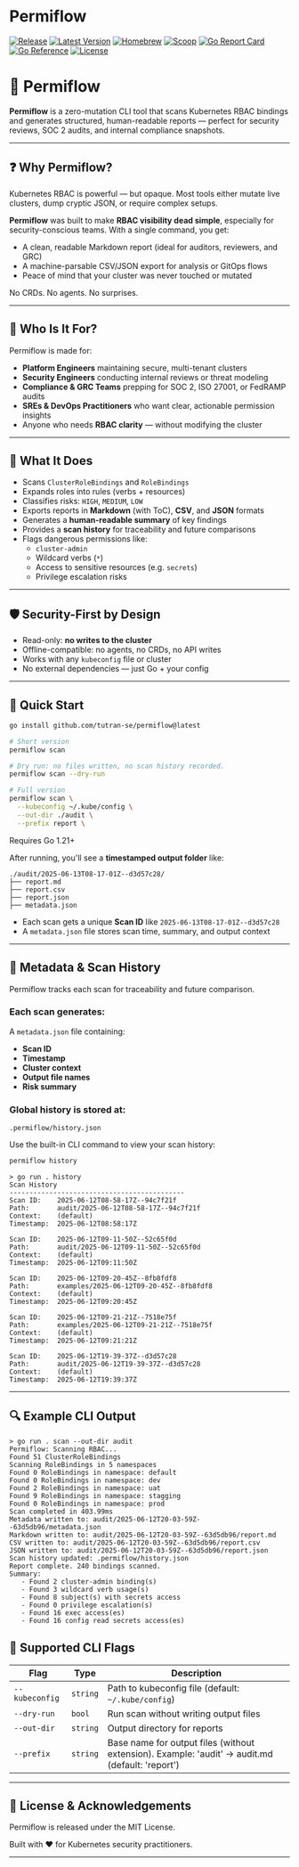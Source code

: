 # Permiflow

[![Release](https://github.com/tutran-se/permiflow/actions/workflows/release.yml/badge.svg)](https://github.com/tutran-se/permiflow/actions/workflows/release.yml)
[![Latest Version](https://img.shields.io/github/v/tag/tutran-se/permiflow?label=version&sort=semver)](https://github.com/tutran-se/permiflow/releases)
[![Homebrew](https://img.shields.io/badge/install-homebrew-brightgreen)](https://github.com/tutran-se/homebrew-tap)
[![Scoop](https://img.shields.io/badge/install-scoop-blue)](https://github.com/tutran-se/scoop-bucket)
[![Go Report Card](https://goreportcard.com/badge/github.com/tutran-se/permiflow)](https://goreportcard.com/report/github.com/tutran-se/permiflow)
[![Go Reference](https://pkg.go.dev/badge/github.com/tutran-se/permiflow.svg)](https://pkg.go.dev/github.com/tutran-se/permiflow)
[![License](https://img.shields.io/github/license/tutran-se/permiflow)](https://github.com/tutran-se/permiflow/blob/main/LICENSE)

# 🚦 Permiflow

**Permiflow** is a zero-mutation CLI tool that scans Kubernetes RBAC bindings and generates structured, human-readable reports — perfect for security reviews, SOC 2 audits, and internal compliance snapshots.

---

## ❓ Why Permiflow?

Kubernetes RBAC is powerful — but opaque. Most tools either mutate live clusters, dump cryptic JSON, or require complex setups.

**Permiflow** was built to make **RBAC visibility dead simple**, especially for security-conscious teams. With a single command, you get:

- A clean, readable Markdown report (ideal for auditors, reviewers, and GRC)
- A machine-parsable CSV/JSON export for analysis or GitOps flows
- Peace of mind that your cluster was never touched or mutated

No CRDs. No agents. No surprises.

---

## 👤 Who Is It For?

Permiflow is made for:

- **Platform Engineers** maintaining secure, multi-tenant clusters
- **Security Engineers** conducting internal reviews or threat modeling
- **Compliance & GRC Teams** prepping for SOC 2, ISO 27001, or FedRAMP audits
- **SREs & DevOps Practitioners** who want clear, actionable permission insights
- Anyone who needs **RBAC clarity** — without modifying the cluster

---

## 🔧 What It Does

- Scans `ClusterRoleBindings` and `RoleBindings`
- Expands roles into rules (verbs + resources)
- Classifies risks: `HIGH`, `MEDIUM`, `LOW`
- Exports reports in **Markdown** (with ToC), **CSV**, and **JSON** formats
- Generates a **human-readable summary** of key findings
- Provides a **scan history** for traceability and future comparisons
- Flags dangerous permissions like:
  - `cluster-admin`
  - Wildcard verbs (`*`)
  - Access to sensitive resources (e.g. `secrets`)
  - Privilege escalation risks

---

## 🛡️ Security-First by Design

- Read-only: **no writes to the cluster**
- Offline-compatible: no agents, no CRDs, no API writes
- Works with any `kubeconfig` file or cluster
- No external dependencies — just Go + your config

---

## 🚀 Quick Start

```bash
go install github.com/tutran-se/permiflow@latest

# Short version
permiflow scan

# Dry run: no files written, no scan history recorded.
permiflow scan --dry-run

# Full version
permiflow scan \
  --kubeconfig ~/.kube/config \
  --out-dir ./audit \
  --prefix report \
```

Requires Go 1.21+

After running, you'll see a **timestamped output folder** like:

```
./audit/2025-06-13T08-17-01Z--d3d57c28/
├── report.md
├── report.csv
├── report.json
├── metadata.json
```

- Each scan gets a unique **Scan ID** like `2025-06-13T08-17-01Z--d3d57c28`
- A `metadata.json` file stores scan time, summary, and output context

---

## 🧾 Metadata & Scan History

Permiflow tracks each scan for traceability and future comparison.

### Each scan generates:

A `metadata.json` file containing:

- **Scan ID**
- **Timestamp**
- **Cluster context**
- **Output file names**
- **Risk summary**

### Global history is stored at:

`.permiflow/history.json`

Use the built-in CLI command to view your scan history:

```bash
permiflow history
```

```
> go run . history
Scan History
--------------------------------------------
Scan ID:    2025-06-12T08-58-17Z--94c7f21f
Path:       audit/2025-06-12T08-58-17Z--94c7f21f
Context:    (default)
Timestamp:  2025-06-12T08:58:17Z

Scan ID:    2025-06-12T09-11-50Z--52c65f0d
Path:       audit/2025-06-12T09-11-50Z--52c65f0d
Context:    (default)
Timestamp:  2025-06-12T09:11:50Z

Scan ID:    2025-06-12T09-20-45Z--8fb8fdf8
Path:       examples/2025-06-12T09-20-45Z--8fb8fdf8
Context:    (default)
Timestamp:  2025-06-12T09:20:45Z

Scan ID:    2025-06-12T09-21-21Z--7518e75f
Path:       examples/2025-06-12T09-21-21Z--7518e75f
Context:    (default)
Timestamp:  2025-06-12T09:21:21Z

Scan ID:    2025-06-12T19-39-37Z--d3d57c28
Path:       audit/2025-06-12T19-39-37Z--d3d57c28
Context:    (default)
Timestamp:  2025-06-12T19:39:37Z
```

---

## 🔍 Example CLI Output

```
> go run . scan --out-dir audit
Permiflow: Scanning RBAC...
Found 51 ClusterRoleBindings
Scanning RoleBindings in 5 namespaces
Found 0 RoleBindings in namespace: default
Found 0 RoleBindings in namespace: dev
Found 2 RoleBindings in namespace: uat
Found 9 RoleBindings in namespace: stagging
Found 0 RoleBindings in namespace: prod
Scan completed in 403.99ms
Metadata written to: audit/2025-06-12T20-03-59Z--63d5db96/metadata.json
Markdown written to: audit/2025-06-12T20-03-59Z--63d5db96/report.md
CSV written to: audit/2025-06-12T20-03-59Z--63d5db96/report.csv
JSON written to: audit/2025-06-12T20-03-59Z--63d5db96/report.json
Scan history updated: .permiflow/history.json
Report complete. 240 bindings scanned.
Summary:
   - Found 2 cluster-admin binding(s)
   - Found 3 wildcard verb usage(s)
   - Found 8 subject(s) with secrets access
   - Found 0 privilege escalation(s)
   - Found 16 exec access(es)
   - Found 16 config read secrets access(es)
```

## 🏁 Supported CLI Flags

| Flag           | Type     | Description                                                                                     |
| -------------- | -------- | ----------------------------------------------------------------------------------------------- |
| `--kubeconfig` | `string` | Path to kubeconfig file (default: `~/.kube/config`)                                             |
| `--dry-run`    | `bool`   | Run scan without writing output files                                                           |
| `--out-dir`    | `string` | Output directory for reports                                                                    |
| `--prefix`     | `string` | Base name for output files (without extension). Example: 'audit' → audit.md (default: 'report') |

---

## 📣 License & Acknowledgements

Permiflow is released under the MIT License.

Built with ❤️ for Kubernetes security practitioners.

---
